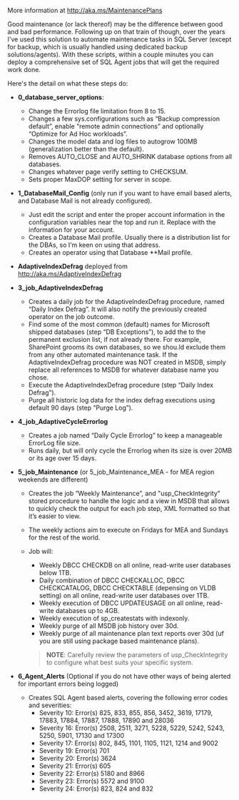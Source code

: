 More information at http://aka.ms/MaintenancePlans

Good maintenance (or lack thereof) may be the difference between good and bad performance. 
Following up on that train of though, over the years I've used this solution to automate maintenance tasks in SQL Server (except for backup, which is usually handled using dedicated backup solutions/agents). 
With these scripts, within a couple minutes you can deploy a comprehensive set of SQL Agent jobs that will get the required work done.

Here's the detail on what these steps do:

- **0_database_server_options**:
  - Change the Errorlog file limitation from 8 to 15.
  - Changes a few sys.configurations such as “Backup compression default”, enable “remote admin connections” and optionally “Optimize for Ad Hoc workloads”.
  - Changes the model data and log files to autogrow 100MB (generalization better than the default).
  - Removes AUTO_CLOSE and AUTO_SHRINK database options from all databases.
  - Changes whatever page verify setting to CHECKSUM.
  - Sets proper MaxDOP setting for server in scope.

- **1_DatabaseMail_Config** (only run if you want to have email based alerts, and Database Mail is not already configured).
  - Just edit the script and enter the proper account information in the configuration variables near the top and run it. Replace with the information for your account.
  - Creates a Database Mail profile. Usually there is a distribution list for the DBAs, so I‘m keen on using that address.
  - Creates an operator using that Database **Mail profile.

- **AdaptiveIndexDefrag** deployed from http://aka.ms/AdaptiveIndexDefrag

- **3_job_AdaptiveIndexDefrag**
  - Creates a daily job for the AdaptiveIndexDefrag procedure, named “Daily Index Defrag”. It will also notify the previously created operator on the job outcome.
  - Find some of the most common (default) names for Microsoft shipped databases (step “DB Exceptions”), to add the to the permanent exclusion list, if not already there. For example, SharePoint grooms its own databases, so we shou.ld exclude them from any other automated maintenance task. If the AdaptiveIndexDefrag procedure was NOT created in MSDB, simply replace all references to MSDB for whatever database name you chose.
  - Execute the AdaptiveIndexDefrag procedure (step “Daily Index Defrag”).
  - Purge all historic log data for the index defrag executions using default 90 days (step “Purge Log”).

- **4_job_AdaptiveCycleErrorlog**
  - Creates a job named “Daily Cycle Errorlog” to keep a manageable ErrorLog file size. 
  - Runs daily, but will only cycle the Errorlog when its size is over 20MB or its age over 15 days.

- **5_job_Maintenance** (or 5_job_Maintenance_MEA - for MEA region weekends are different)
  - Creates the job “Weekly Maintenance”, and "usp_CheckIntegrity" stored procedure to handle the logic and a view in MSDB that allows to quickly check the output for each job step, XML formatted so that it’s easier to view. 
  - The weekly actions aim to execute on Fridays for MEA and Sundays for the rest of the world.
  - Job will:
    - Weekly DBCC CHECKDB on all online, read-write user databases below 1TB.
    - Daily combination of DBCC CHECKALLOC, DBCC CHECKCATALOG, DBCC CHECKTABLE (depensing on VLDB setting) on all online, read-write user databases over 1TB.
    - Weekly execution of DBCC UPDATEUSAGE on all online, read-write databases up to 4GB.
    - Weekly execution of sp_createstats with indexonly.
    - Weekly purge of all MSDB job history over 30d.
    - Weekly purge of all maintenance plan text reports over 30d (uf you are still using package based maintenance plans).
    
    > **NOTE**: Carefully review the parameters of usp_CheckIntegrity to configure what best suits your specific system.
    
- **6_Agent_Alerts** (Optional if you do not have other ways of being alerted for important errors being logged)
  - Creates SQL Agent based alerts, covering the following error codes and severities:
    - Severity 10: Error(s) 825, 833, 855, 856, 3452, 3619, 17179, 17883, 17884, 17887, 17888, 17890 and 28036
    - Severity 16: Error(s) 2508, 2511, 3271, 5228, 5229, 5242, 5243, 5250, 5901, 17130 and 17300
    - Severity 17: Error(s) 802, 845, 1101, 1105, 1121, 1214 and 9002
    - Severity 19: Error(s) 701
    - Severity 20: Error(s) 3624
    - Severity 21: Error(s) 605
    - Severity 22: Error(s) 5180 and 8966
    - Severity 23: Error(s) 5572 and 9100
    - Severity 24: Error(s) 823, 824 and 832
